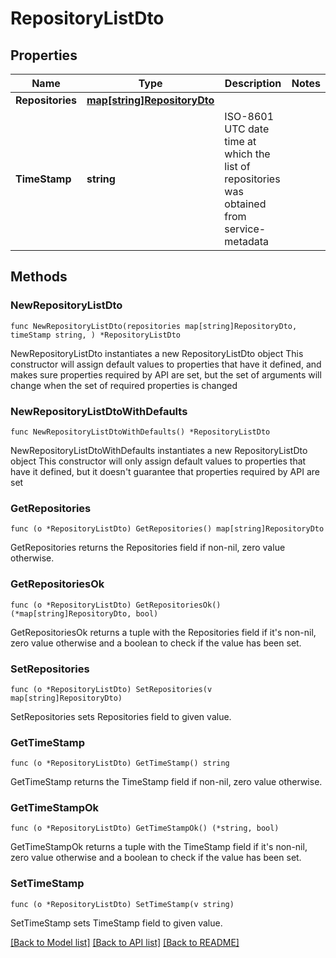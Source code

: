 # RepositoryListDto

## Properties

Name | Type | Description | Notes
------------ | ------------- | ------------- | -------------
**Repositories** | [**map[string]RepositoryDto**](RepositoryDto.md) |  | 
**TimeStamp** | **string** | ISO-8601 UTC date time at which the list of repositories was obtained from service-metadata | 

## Methods

### NewRepositoryListDto

`func NewRepositoryListDto(repositories map[string]RepositoryDto, timeStamp string, ) *RepositoryListDto`

NewRepositoryListDto instantiates a new RepositoryListDto object
This constructor will assign default values to properties that have it defined,
and makes sure properties required by API are set, but the set of arguments
will change when the set of required properties is changed

### NewRepositoryListDtoWithDefaults

`func NewRepositoryListDtoWithDefaults() *RepositoryListDto`

NewRepositoryListDtoWithDefaults instantiates a new RepositoryListDto object
This constructor will only assign default values to properties that have it defined,
but it doesn't guarantee that properties required by API are set

### GetRepositories

`func (o *RepositoryListDto) GetRepositories() map[string]RepositoryDto`

GetRepositories returns the Repositories field if non-nil, zero value otherwise.

### GetRepositoriesOk

`func (o *RepositoryListDto) GetRepositoriesOk() (*map[string]RepositoryDto, bool)`

GetRepositoriesOk returns a tuple with the Repositories field if it's non-nil, zero value otherwise
and a boolean to check if the value has been set.

### SetRepositories

`func (o *RepositoryListDto) SetRepositories(v map[string]RepositoryDto)`

SetRepositories sets Repositories field to given value.


### GetTimeStamp

`func (o *RepositoryListDto) GetTimeStamp() string`

GetTimeStamp returns the TimeStamp field if non-nil, zero value otherwise.

### GetTimeStampOk

`func (o *RepositoryListDto) GetTimeStampOk() (*string, bool)`

GetTimeStampOk returns a tuple with the TimeStamp field if it's non-nil, zero value otherwise
and a boolean to check if the value has been set.

### SetTimeStamp

`func (o *RepositoryListDto) SetTimeStamp(v string)`

SetTimeStamp sets TimeStamp field to given value.



[[Back to Model list]](../README.md#documentation-for-models) [[Back to API list]](../README.md#documentation-for-api-endpoints) [[Back to README]](../README.md)


